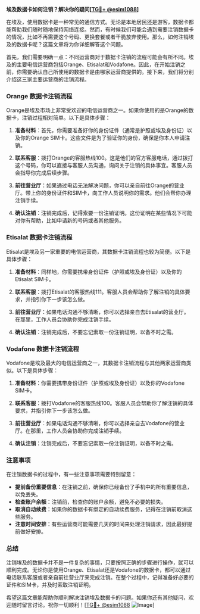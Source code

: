 **埃及数据卡如何注销？解决你的疑问[[TG💪+ @esim1088](https://t.me/s/esim1088)]**

在埃及，使用数据卡是一种常见的通信方式。无论是本地居民还是游客，数据卡都能帮助我们随时随地保持网络连接。然而，有时候我们可能会遇到需要注销数据卡的情况，比如不再需要这个号码、更换套餐或者干脆放弃使用。那么，如何注销埃及的数据卡呢？这篇文章将为你详细解答这个问题。

首先，我们需要明确一点：不同运营商对于数据卡注销的流程可能会有所不同。埃及的主要电信运营商包括Orange、Etisalat和Vodafone。因此，在开始注销之前，你需要确认自己所使用的数据卡是由哪家运营商提供的。接下来，我们将分别介绍这三家主要运营商的注销流程。

### Orange 数据卡注销流程

Orange是埃及市场上非常受欢迎的电信运营商之一。如果你使用的是Orange的数据卡，注销过程相对简单。以下是具体步骤：

1. **准备材料**：首先，你需要准备好你的身份证件（通常是护照或埃及身份证）以及你的Orange SIM卡。这些文件是为了验证你的身份，确保是你本人申请注销。

2. **联系客服**：拨打Orange的客服热线100。这是他们的官方客服电话，通过拨打这个号码，你可以直接与客服人员沟通，询问关于注销的具体事宜。客服人员会指导你完成后续步骤。

3. **前往营业厅**：如果通过电话无法解决问题，你可以亲自前往Orange的营业厅。带上你的身份证件和SIM卡，向工作人员说明你的需求。他们会帮你办理注销手续。

4. **确认注销**：注销完成后，记得索要一份注销证明。这份证明在某些情况下可能对你有帮助，比如申请新的号码或者其他服务。

### Etisalat 数据卡注销流程

Etisalat是埃及另一家重要的电信运营商，其数据卡注销流程也较为简便。以下是具体步骤：

1. **准备材料**：同样地，你需要携带身份证件（护照或埃及身份证）以及你的Etisalat SIM卡。

2. **联系客服**：拨打Etisalat的客服热线111。客服人员会帮助你了解注销的具体要求，并指引你下一步该怎么做。

3. **前往营业厅**：如果电话沟通不够清晰，你可以选择亲自去Etisalat的营业厅。在那里，工作人员会协助你完成注销手续。

4. **确认注销**：注销完成后，不要忘记索取一份注销证明，以备不时之需。

### Vodafone 数据卡注销流程

Vodafone是埃及最大的电信运营商之一，其数据卡注销流程与其他两家运营商类似。以下是具体步骤：

1. **准备材料**：你需要携带身份证件（护照或埃及身份证）以及你的Vodafone SIM卡。

2. **联系客服**：拨打Vodafone的客服热线100。客服人员会帮助你了解注销的具体要求，并指引你下一步该怎么做。

3. **前往营业厅**：如果电话沟通不够清晰，你可以选择亲自去Vodafone的营业厅。在那里，工作人员会协助你完成注销手续。

4. **确认注销**：注销完成后，不要忘记索取一份注销证明，以备不时之需。

### 注意事项

在注销数据卡的过程中，有一些注意事项需要特别留意：

- **提前备份重要信息**：在注销之前，确保你已经备份了手机中的所有重要信息，以免丢失。
- **检查账户余额**：注销前，检查你的账户余额，避免不必要的损失。
- **取消自动续费**：如果你的数据卡有绑定的自动续费服务，记得在注销前取消这些服务。
- **注意时间安排**：有些运营商可能需要几天的时间来处理注销请求，因此最好提前做好安排。

### 总结

注销埃及的数据卡并不是一件复杂的事情，只要按照正确的步骤进行操作，就可以顺利完成。无论你是使用Orange、Etisalat还是Vodafone的数据卡，都可以通过电话联系客服或者亲自前往营业厅来完成注销。在整个过程中，记得准备好必要的证件和SIM卡，并及时索取注销证明。

希望这篇文章能帮助你顺利解决注销埃及数据卡的问题。如果你还有其他疑问，欢迎随时留言讨论。祝你一切顺利！[[TG💪+ @esim1088](https://t.me/s/esim1088) ![Image](https://i.postimg.cc/4NQfJmqS/Snipaste-2025-05-13-00-14-12.png)]